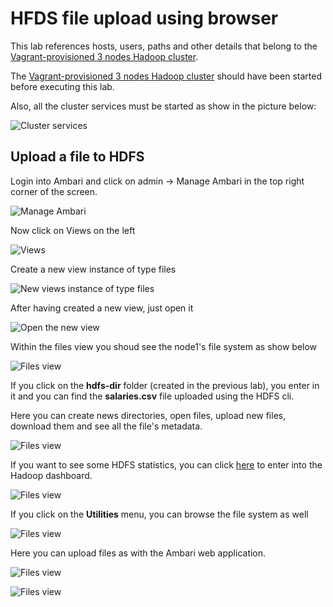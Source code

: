 # HFDS file upload using browser

This lab references hosts, users, paths and other details that belong to the [Vagrant-provisioned 3 nodes Hadoop cluster](../01-Provision_the_environment/Vagrant/README.md).

The [Vagrant-provisioned 3 nodes Hadoop cluster](../01-Provision_the_environment/Vagrant/README.md) should have been started before executing this lab.

Also, all the cluster services must be started as show in the picture below:

![Cluster services](img/3-nodes/cluster_services.png)

## Upload a file to HDFS

Login into Ambari and click on admin -> Manage Ambari in the top right corner of the screen.

![Manage Ambari](img/3-nodes/1.png)

Now click on Views on the left

![Views](img/3-nodes/2.png)

Create a new view instance of type files

![New views instance of type files](img/3-nodes/3.png)

After having created a new view, just open it

![Open the new view](img/3-nodes/4.png)

Within the files view you shoud see the node1's file system as show below

![Files view](img/3-nodes/5.png)

If you click on the **hdfs-dir** folder (created in the previous lab), you enter in it and you can find the **salaries.csv** file uploaded using the HDFS cli.

Here you can create news directories, open files, upload new files, download them and see all the file's metadata.

![Files view](img/3-nodes/6.png)

If you want to see some HDFS statistics, you can click [here](http://192.168.199.2:50070) to enter into the Hadoop dashboard.

![Files view](img/3-nodes/7.png)

If you click on the **Utilities** menu, you can browse the file system as well

![Files view](img/3-nodes/8.png)

Here you can upload files as with the Ambari web application.

![Files view](img/3-nodes/9.png)

![Files view](img/3-nodes/10.png)